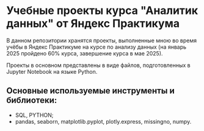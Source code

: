 # Учебные проекты курса "Аналитик данных" от Яндекс Практикума

В данном репозитории хранятся проекты, выполненные мною во время учёбы в Яндекс Практикуме на курсе по анализу данных (на январь 2025 пройдено 60% курса, завершение курса в мае 2025).

Проекты в основном представлены в виде файлов, подготовленных в Jupyter Notebook на языке Python.

## Основные используемые инструменты и библиотеки:
 - SQL, PYTHON;
 - pandas, seaborn, matplotlib.pyplot, plotly.express, missingno, numpy.
